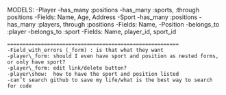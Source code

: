 MODELS:
  -Player
    -has_many :positions
    -has_many :sports, :through positions
    -Fields: Name, Age, Address
  -Sport
    -has_many :positions
    -has_many :players, through :positions
    -Fields: Name,
  -Position
    -belongs_to :player
    -belongs_to :sport
    -Fields: Name, player_id, sport_id

    ========================================================
    -Field_with_errors (_form) : is that what they want
    -player\_form: should I even have sport and position as nested forms, or only have sport?
    -player\_form: edit link/delete button?
    -player\show:  how to have the sport and position listed
    -can’t search github to save my life/what is the best way to search for code
